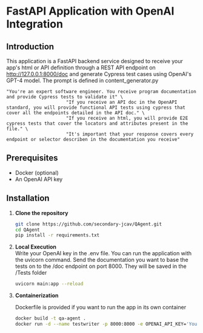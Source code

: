 # FastAPI Application with OpenAI Integration

## Introduction

This application is a FastAPI backend service designed to receive your app's html or API definition through a REST API endpoint on http://127.0.0.1:8000/doc and generate Cypress test cases using OpenAI's GPT-4 model. The prompt is defined in content_generator.py

```
"You're an expert software engineer. You receive program documentation and provide Cypress tests to validate it" \
                      "If you receive an API doc in the OpenAPI standard, you will provide functional API tests using cypress that cover all the endpoints detailed in the API doc." \
                      "If you receive an html, you will provide E2E cypress tests that cover the locators and attributes present in the file." \
                      "It's important that your response covers every endpoint or selector describen in the documentation you receive"
```

## Prerequisites

- Docker (optional)
- An OpenAI API key

## Installation

1. **Clone the repository**

   ```bash
   git clone https://github.com/secondary-jcav/QAgent.git
   cd QAgent
   pip install -r requirements.txt

2. **Local Execution**   
   Write your OpenAI key in the .env file.
   You can run the application with the uvicorn command.
   Send the documentation you want to base the tests on to the
   /doc endpoint on port 8000. They will be saved in the /Tests folder
   ```bash
   uvicorn main:app --reload

3. **Containerization**
   
   Dockerfile is provided if you want to run the app in its own container
   ```bash
   docker build -t qa-agent .
   docker run -d --name testwriter -p 8000:8000 -e OPENAI_API_KEY='Your-OpenAI-API-Key' -v $(pwd)/Tests:/usr/src/app/Tests qa-agent
